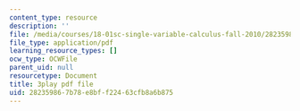```yaml
---
content_type: resource
description: ''
file: /media/courses/18-01sc-single-variable-calculus-fall-2010/282359867b78e8bff22463cfb8a6b875_hjZhPczMkL4.pdf
file_type: application/pdf
learning_resource_types: []
ocw_type: OCWFile
parent_uid: null
resourcetype: Document
title: 3play pdf file
uid: 28235986-7b78-e8bf-f224-63cfb8a6b875
---
```

